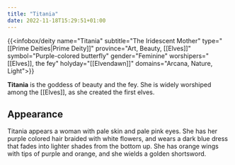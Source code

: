 ```yaml
---
title: "Titania"
date: 2022-11-18T15:29:51+01:00
---
```


{{<infobox/deity name="Titania"
subtitle="The Iridescent Mother"
type="[[Prime Deities|Prime Deity]]"
province="Art, Beauty, [[Elves]]"
symbol="Purple-colored butterfly"
gender="Feminine"
worshipers="[[Elves]], the fey"
holyday="[[Elvendawn]]"
domains="Arcana, Nature, Light">}}

**Titania** is the goddess of beauty and the fey. She is widely worshiped among the [[Elves]], as she created the first elves.

## Appearance

Titania appears a woman with pale skin and pale pink eyes. She has her purple colored hair braided with white flowers, and wears a dark blue dress that fades into lighter shades from the bottom up. She has orange wings with tips of purple and orange, and she wields a golden shortsword.
